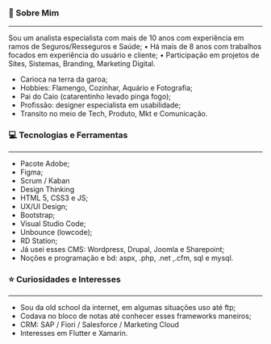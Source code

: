 

<h3>👻 Sobre Mim</h3>
<hr>
<p>Sou um analista especialista com mais de 10 anos com experiência em ramos de Seguros/Resseguros e Saúde;
• Há mais de 8 anos com trabalhos focados em experiência do usuário e cliente;
• Participação em projetos de Sites, Sistemas, Branding, Marketing Digital.</p>
<ul>
  <li>Carioca na terra da garoa;</li>
  <li>Hobbies: Flamengo, Cozinhar, Aquário e Fotografia;</li>
  <li>Pai do Caio (catarentinho levado pinga fogo);</li>
  <li>Profissão: designer especialista em usabilidade;</li>
  <li>Transito no meio de Tech, Produto, Mkt e Comunicação.</li>
</ul>

<h3>💻 Tecnologias e Ferramentas </h3>
<hr>

<ul>
  <li>Pacote Adobe;</li>
  <li>Figma;</li>
  <li>Scrum / Kaban </li>
  <li>Design Thinking</li>
  <li>HTML 5, CSS3 e JS;</li>
  <li>UX/UI Design;</li>
  <li>Bootstrap;</li>
  <li>Visual Studio Code;</li>
  <li>Unbounce (lowcode);</li>
  <li>RD Station;</li>
  <li>Já usei esses CMS: Wordpress, Drupal, Joomla e Sharepoint;</li>
  <li>Noções e programação e bd: aspx, .php, .net ,.cfm, sql e mysql.  </li>
</ul>

<h3>⭐️ Curiosidades e Interesses</h3>
<hr>

<ul>
  <li>Sou da old school da internet, em algumas situações uso até ftp;</li>
  <li>Codava no bloco de notas até conhecer esses frameworks maneiros; </li>
  <li> CRM: SAP / Fiori / Salesforce / Marketing Cloud  </li>
  <li>Interesses em Flutter e Xamarin.</li>
</ul>
